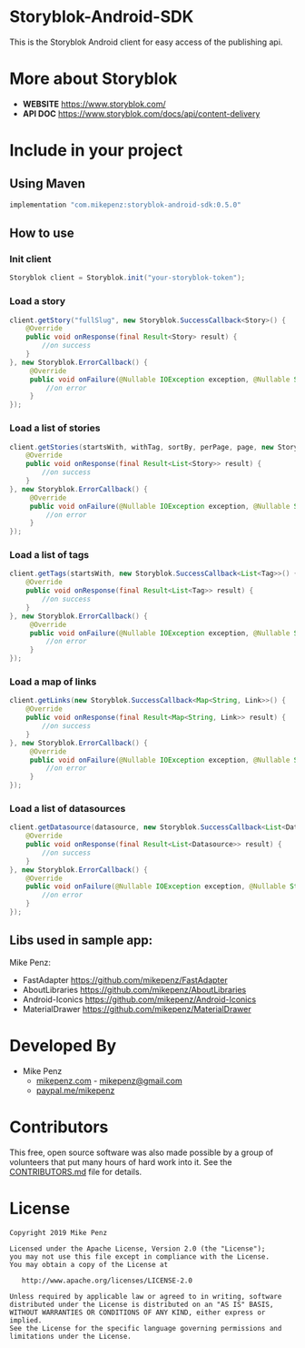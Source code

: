 # Storyblok-Android-SDK

This is the Storyblok Android client for easy access of the publishing api.

# More about Storyblok
- **WEBSITE** https://www.storyblok.com/
- **API DOC** https://www.storyblok.com/docs/api/content-delivery

# Include in your project
## Using Maven

```gradle
implementation "com.mikepenz:storyblok-android-sdk:0.5.0"
```

## How to use
### Init client

```java
Storyblok client = Storyblok.init("your-storyblok-token");
```

### Load a story
```java
client.getStory("fullSlug", new Storyblok.SuccessCallback<Story>() {
    @Override
    public void onResponse(final Result<Story> result) {
        //on success
    }
}, new Storyblok.ErrorCallback() {
     @Override
     public void onFailure(@Nullable IOException exception, @Nullable String response) {
         //on error
     }
});
```

### Load a list of stories
```java
client.getStories(startsWith, withTag, sortBy, perPage, page, new Storyblok.SuccessCallback<List<Story>>() {
    @Override
    public void onResponse(final Result<List<Story>> result) {
        //on success
    }
}, new Storyblok.ErrorCallback() {
     @Override
     public void onFailure(@Nullable IOException exception, @Nullable String response) {
         //on error
     }
});
```

### Load a list of tags
```java
client.getTags(startsWith, new Storyblok.SuccessCallback<List<Tag>>() {
    @Override
    public void onResponse(final Result<List<Tag>> result) {
        //on success
    }
}, new Storyblok.ErrorCallback() {
     @Override
     public void onFailure(@Nullable IOException exception, @Nullable String response) {
         //on error
     }
});
```

### Load a map of links
```java
client.getLinks(new Storyblok.SuccessCallback<Map<String, Link>>() {
    @Override
    public void onResponse(final Result<Map<String, Link>> result) {
        //on success
    }
}, new Storyblok.ErrorCallback() {
     @Override
     public void onFailure(@Nullable IOException exception, @Nullable String response) {
         //on error
     }
});
```

### Load a list of datasources
```java
client.getDatasource(datasource, new Storyblok.SuccessCallback<List<Datasource>>() {
    @Override
    public void onResponse(final Result<List<Datasource>> result) {
        //on success
    }
}, new Storyblok.ErrorCallback() {
    @Override
    public void onFailure(@Nullable IOException exception, @Nullable String response) {
        //on error
    }
});
```


## Libs used in sample app:
Mike Penz:
- FastAdapter https://github.com/mikepenz/FastAdapter
- AboutLibraries https://github.com/mikepenz/AboutLibraries
- Android-Iconics https://github.com/mikepenz/Android-Iconics
- MaterialDrawer https://github.com/mikepenz/MaterialDrawer

# Developed By

* Mike Penz 
  * [mikepenz.com](http://mikepenz.com) - <mikepenz@gmail.com>
  * [paypal.me/mikepenz](http://paypal.me/mikepenz)

# Contributors

This free, open source software was also made possible by a group of volunteers that put many hours of hard work into it. See the [CONTRIBUTORS.md](CONTRIBUTORS.md) file for details.

# License

    Copyright 2019 Mike Penz

    Licensed under the Apache License, Version 2.0 (the "License");
    you may not use this file except in compliance with the License.
    You may obtain a copy of the License at

       http://www.apache.org/licenses/LICENSE-2.0

    Unless required by applicable law or agreed to in writing, software
    distributed under the License is distributed on an "AS IS" BASIS,
    WITHOUT WARRANTIES OR CONDITIONS OF ANY KIND, either express or implied.
    See the License for the specific language governing permissions and
    limitations under the License.
